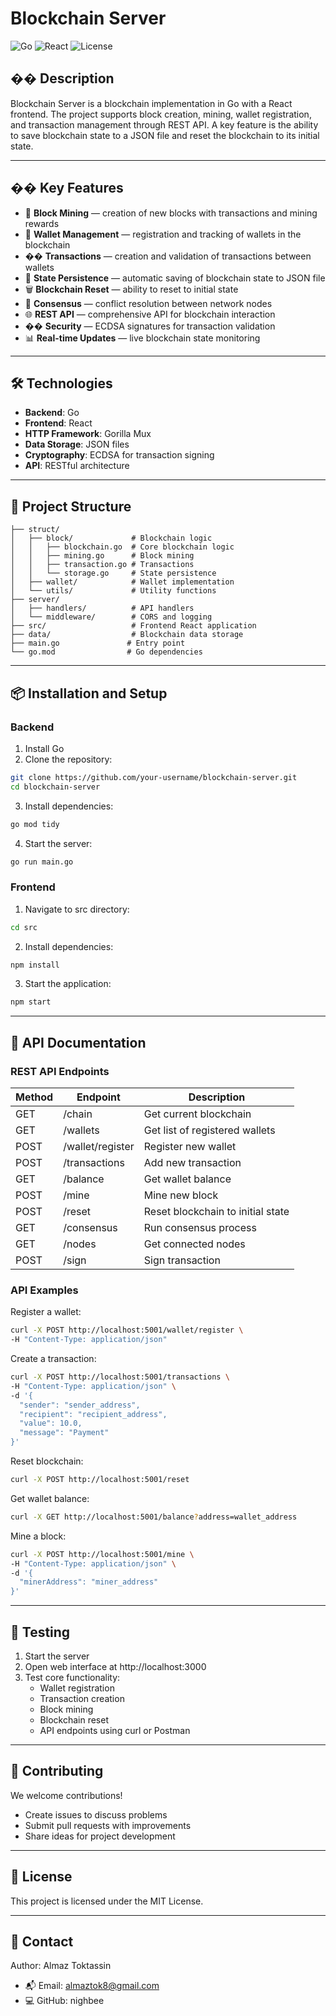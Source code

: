 # Blockchain Server

![Go](https://img.shields.io/badge/Go-1.20-blue)
![React](https://img.shields.io/badge/React-18.2.0-blue)
![License](https://img.shields.io/badge/License-MIT-green)

## �� Description

Blockchain Server is a blockchain implementation in Go with a React frontend. The project supports block creation, mining, wallet registration, and transaction management through REST API. A key feature is the ability to save blockchain state to a JSON file and reset the blockchain to its initial state.

---

## �� Key Features

- 🔗 **Block Mining** — creation of new blocks with transactions and mining rewards
- 👛 **Wallet Management** — registration and tracking of wallets in the blockchain
- �� **Transactions** — creation and validation of transactions between wallets
- 🔄 **State Persistence** — automatic saving of blockchain state to JSON file
- 🗑️ **Blockchain Reset** — ability to reset to initial state
- 🤝 **Consensus** — conflict resolution between network nodes
- 🌐 **REST API** — comprehensive API for blockchain interaction
- �� **Security** — ECDSA signatures for transaction validation
- 📊 **Real-time Updates** — live blockchain state monitoring

---

## 🛠️ Technologies

- **Backend**: Go
- **Frontend**: React
- **HTTP Framework**: Gorilla Mux
- **Data Storage**: JSON files
- **Cryptography**: ECDSA for transaction signing
- **API**: RESTful architecture

---

## 📂 Project Structure

```plaintext
├── struct/
│   ├── block/             # Blockchain logic
│   │   ├── blockchain.go  # Core blockchain logic
│   │   ├── mining.go      # Block mining
│   │   ├── transaction.go # Transactions
│   │   └── storage.go     # State persistence
│   ├── wallet/            # Wallet implementation
│   └── utils/             # Utility functions
├── server/
│   ├── handlers/          # API handlers
│   └── middleware/        # CORS and logging
├── src/                   # Frontend React application
├── data/                  # Blockchain data storage
├── main.go               # Entry point
└── go.mod                # Go dependencies
```

---

## 📦 Installation and Setup

### Backend

1. Install Go
2. Clone the repository:
```bash
git clone https://github.com/your-username/blockchain-server.git
cd blockchain-server
```

3. Install dependencies:
```bash
go mod tidy
```

4. Start the server:
```bash
go run main.go
```

### Frontend

1. Navigate to src directory:
```bash
cd src
```

2. Install dependencies:
```bash
npm install
```

3. Start the application:
```bash
npm start
```

---

## 📖 API Documentation

### REST API Endpoints

| Method | Endpoint | Description |
|--------|----------|-------------|
| GET | /chain | Get current blockchain |
| GET | /wallets | Get list of registered wallets |
| POST | /wallet/register | Register new wallet |
| POST | /transactions | Add new transaction |
| GET | /balance | Get wallet balance |
| POST | /mine | Mine new block |
| POST | /reset | Reset blockchain to initial state |
| GET | /consensus | Run consensus process |
| GET | /nodes | Get connected nodes |
| POST | /sign | Sign transaction |

### API Examples

Register a wallet:
```bash
curl -X POST http://localhost:5001/wallet/register \
-H "Content-Type: application/json"
```

Create a transaction:
```bash
curl -X POST http://localhost:5001/transactions \
-H "Content-Type: application/json" \
-d '{
  "sender": "sender_address",
  "recipient": "recipient_address",
  "value": 10.0,
  "message": "Payment"
}'
```

Reset blockchain:
```bash
curl -X POST http://localhost:5001/reset
```

Get wallet balance:
```bash
curl -X GET http://localhost:5001/balance?address=wallet_address
```

Mine a block:
```bash
curl -X POST http://localhost:5001/mine \
-H "Content-Type: application/json" \
-d '{
  "minerAddress": "miner_address"
}'
```

---

## 🧪 Testing

1. Start the server
2. Open web interface at http://localhost:3000
3. Test core functionality:
   - Wallet registration
   - Transaction creation
   - Block mining
   - Blockchain reset
   - API endpoints using curl or Postman

---

## 🤝 Contributing

We welcome contributions!
- Create issues to discuss problems
- Submit pull requests with improvements
- Share ideas for project development

---

## 📜 License

This project is licensed under the MIT License.

---

## 📧 Contact

Author: Almaz Toktassin
- 📬 Email: almaztok8@gmail.com
- 💻 GitHub: nighbee
